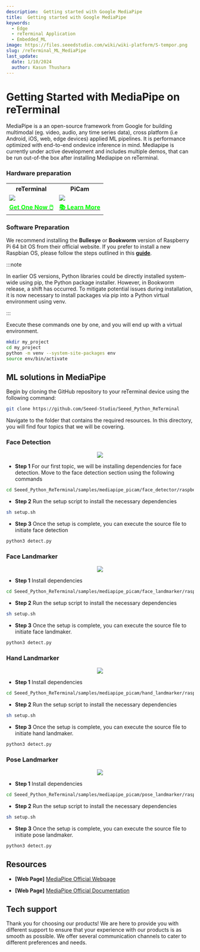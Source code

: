 ```yaml
---
description:  Getting started with Google MediaPipe
title:  Getting started with Google MediaPipe
keywords:
  - Edge
  - reTerminal Application
  - Embedded_ML
image: https://files.seeedstudio.com/wiki/wiki-platform/S-tempor.png
slug: /reTerminal_ML_MediaPipe
last_update:
  date: 1/10/2024
  author: Kasun Thushara
---
```



# Getting Started with MediaPipe on reTerminal

 MediaPipe is a an open-source framework from Google for building multimodal (eg. video, audio, any time series data), cross platform (i.e Android, iOS, web, edge devices) applied ML pipelines. It is performance optimized with end-to-end ondevice inference in mind. Mediapipe is currently under active development and includes multiple demos, that can be run out-of-the box after installing Mediapipe on reTerminal.


 ### Hardware preparation

<div class="table-center">
	<table class="table-nobg">
    <tr class="table-trnobg">
      <th class="table-trnobg">reTerminal</th>
      <th class="table-trnobg">PiCam</th>
		</tr>
    <tr class="table-trnobg"></tr>
		<tr class="table-trnobg">
			<td class="table-trnobg"><div style={{textAlign:'center'}}><img src="https://files.seeedstudio.com/wiki/ReTerminal/frigate/reterminal.png" style={{width:300, height:'auto'}}/></div></td>
      <td class="table-trnobg"><div style={{textAlign:'center'}}><img src="https://files.seeedstudio.com/wiki/ReTerminal/Picam/picam2.jpg" style={{width:300, height:'auto'}}/></div></td>
		</tr>
    <tr class="table-trnobg"></tr>
		<tr class="table-trnobg">
			<td class="table-trnobg"><div class="get_one_now_container" style={{textAlign: 'center'}}><a class="get_one_now_item" href="https://www.seeedstudio.com/ReTerminal-with-CM4-p-4904.html?queryID=26220f25bcce77bc420c9c03059787c0&objectID=4904&indexName=bazaar_retailer_products">
              <strong><span><font color={'FFFFFF'} size={"4"}> Get One Now 🖱️</font></span></strong>
          </a></div></td>
      <td class="table-trnobg"><div class="get_one_now_container" style={{textAlign: 'center'}}><a class="get_one_now_item" href="https://wiki.seeedstudio.com/reTerminal-piCam/"><strong><span><font color={'FFFFFF'} size={"4"}>📚 Learn More</font></span></strong></a></div></td>
        </tr>
    </table>
    </div>

### Software Preparation

We recommend installing the **Bullesye** or **Bookworm** version of Raspberry Pi 64 bit OS from their official website. If you prefer to install a new Raspbian OS, please follow the steps outlined in this [**guide**](https://wiki.seeedstudio.com/reTerminal/#flash-raspberry-pi-os-64-bit-ubuntu-os-or-other-os-to-emmc). 

:::note

In earlier OS versions, Python libraries could be directly installed system-wide using pip, the Python package installer. However, in Bookworm  release, a shift has occurred. To mitigate potential issues during installation, it is now necessary to install packages via pip into a Python virtual environment using venv. 

:::

Execute these commands one by one, and you will end up with a virtual environment.

 ```sh
mkdir my_project
cd my_project
python -m venv --system-site-packages env
source env/bin/activate
 ```

## ML solutions in MediaPipe

Begin by cloning the GitHub repository to your reTerminal device using the following command:

 ```sh
 git clone https://github.com/Seeed-Studio/Seeed_Python_ReTerminal
 ```
Navigate to the folder that contains the required resources. In this directory, you will find four topics that we will be covering.

### Face Detection

<center><img width={800} src="https://files.seeedstudio.com/wiki/ReTerminal/mediapipe/meadiapipe-faccedetection.gif" /></center>

- **Step 1** For our first topic, we will be installing dependencies for face detection. Move to the face detection section using the following commands

 ```sh
cd Seeed_Python_ReTerminal/samples/mediapipe_picam/face_detector/raspberry_pi
 ```
- **Step 2** Run the setup script to install the necessary dependencies

 ```sh
sh setup.sh
 ```

- **Step 3** Once the setup is complete, you can execute the source file to initiate face detection

 ```sh
python3 detect.py
 ```

### Face Landmarker
<center><img width={800} src="https://files.seeedstudio.com/wiki/ReTerminal/mediapipe/meadiapipe-facelandmarks.gif" /></center>

- **Step 1** Install dependencies

 ```sh
cd Seeed_Python_ReTerminal/samples/mediapipe_picam/face_landmarker/raspberry_pi
 ```
- **Step 2** Run the setup script to install the necessary dependencies

 ```sh
sh setup.sh
 ```

- **Step 3** Once the setup is complete, you can execute the source file to initiate face landmaker.

 ```sh
python3 detect.py
 ```

### Hand Landmarker

<center><img width={800} src="https://files.seeedstudio.com/wiki/ReTerminal/mediapipe/mediapipe_handlandmarks.gif" /></center>

 - **Step 1** Install dependencies

 ```sh
cd Seeed_Python_ReTerminal/samples/mediapipe_picam/hand_landmarker/raspberry_pi
 ```
- **Step 2** Run the setup script to install the necessary dependencies

 ```sh
sh setup.sh
 ```

- **Step 3** Once the setup is complete, you can execute the source file to initiate hand landmaker.

 ```sh
python3 detect.py
 ```

### Pose Landmarker

<center><img width={800} src="https://files.seeedstudio.com/wiki/ReTerminal/mediapipe/mediapipe-pose.gif" /></center>

 - **Step 1** Install dependencies

 ```sh
cd Seeed_Python_ReTerminal/samples/mediapipe_picam/pose_landmarker/raspberry_pi
 ```
- **Step 2** Run the setup script to install the necessary dependencies

 ```sh
sh setup.sh
 ```

- **Step 3** Once the setup is complete, you can execute the source file to initiate pose landmaker.

 ```sh
python3 detect.py
 ```

## Resources

- **[Web Page]** [MediaPipe Official Webpage](https://mediapipe.dev/)

- **[Web Page]** [MediaPipe Official Documentation](https://google.github.io/mediapipe/)

## Tech support

Thank you for choosing our products! We are here to provide you with different support to ensure that your experience with our products is as smooth as possible. We offer several communication channels to cater to different preferences and needs.

<div class="button_tech_support_container">
<a href="https://forum.seeedstudio.com/" class="button_forum"></a> 
<a href="https://www.seeedstudio.com/contacts" class="button_email"></a>
</div>

<div class="button_tech_support_container">
<a href="https://discord.gg/eWkprNDMU7" class="button_discord"></a> 
<a href="https://github.com/Seeed-Studio/wiki-documents/discussions/69" class="button_discussion"></a>
</div>